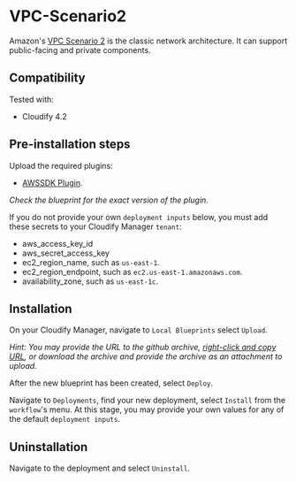 
# VPC-Scenario2

Amazon's [VPC Scenario 2](https://docs.aws.amazon.com/AmazonVPC/latest/UserGuide/VPC_Scenario2.html) is the classic network architecture. It can support public-facing and private components.


## Compatibility

Tested with:
  * Cloudify 4.2


## Pre-installation steps

Upload the required plugins:

  * [AWSSDK Plugin](https://github.com/cloudify-incubator/cloudify-awssdk-plugin/releases).

_Check the blueprint for the exact version of the plugin._


If you do not provide your own `deployment inputs` below, you must add these secrets to your Cloudify Manager `tenant`:

  * aws_access_key_id
  * aws_secret_access_key
  * ec2_region_name, such as `us-east-1`.
  * ec2_region_endpoint, such as `ec2.us-east-1.amazonaws.com`.
  * availability_zone, such as `us-east-1c`.


## Installation

On your Cloudify Manager, navigate to `Local Blueprints` select `Upload`.

_Hint: You may provide the URL to the github archive, [right-click and copy URL](https://github.com/cloudify-examples/vpc-scenario2-blueprint/archive/master.zip), or download the archive and provide the archive as an attachment to upload._

After the new blueprint has been created, select `Deploy`.

Navigate to `Deployments`, find your new deployment, select `Install` from the `workflow`'s menu. At this stage, you may provide your own values for any of the default `deployment inputs`.


## Uninstallation

Navigate to the deployment and select `Uninstall`.
